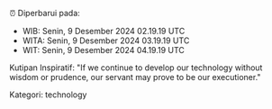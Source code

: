 ⏰ Diperbarui pada:
- WIB: Senin, 9 Desember 2024 02.19.19 UTC
- WITA: Senin, 9 Desember 2024 03.19.19 UTC
- WIT: Senin, 9 Desember 2024 04.19.19 UTC

Kutipan Inspiratif:
"If we continue to develop our technology without wisdom or prudence, our servant may prove to be our executioner."


Kategori: technology

